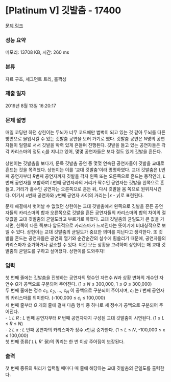 # [Platinum V] 깃발춤 - 17400 

[문제 링크](https://www.acmicpc.net/problem/17400) 

### 성능 요약

메모리: 13708 KB, 시간: 260 ms

### 분류

자료 구조, 세그먼트 트리, 홀짝성

### 제출 일자

2019년 8월 13일 16:20:17

### 문제 설명

<p>매일 코딩만 하던 상헌이는 두뇌가 너무 코드에만 범벅이 되고 있는 것 같아 두뇌를 다른 방면으로 몰입시킬 수 있는 깃발춤 공연을 보러 가기로 했다. 깃발춤 공연은 <em>N</em>명의 공연자들이 일렬로 서서 깃발을 박력 있게 흔들며 진행된다. 깃발을 들고 있는 공연자들은 각각 카리스마의 정도 <em>c<sub>i</sub></em>를 지니고 있어, 몇몇 공연자들은 보다 절도 있게 깃발을 흔든다.</p>

<p>상헌이는 깃발춤을 보다가, 문득 깃발춤 공연 중 몇몇 연속된 공연자들이 깃발을 교대로 흔드는 것을 목격했다. 상헌이는 이를 '교대 깃발춤'이라 명명하였다. 교대 깃발춤은 <em>L</em>번째 공연자부터 <em>R</em>번째 공연자까지 깃발을 각자 왼쪽 또는 오른쪽으로 흔드는 동작인데, <em>L</em>번째 공연자를 포함하여 <em>L</em>번째 공연자과의 거리가 짝수인 공연자는 깃발을 왼쪽으로 흔들고, 거리가 홀수인 공연자는 오른쪽으로 흔든 뒤, 다시 깃발을 몸 쪽으로 원위치시킨다. 여기서 <em>x</em>번째 공연자와 <em>y</em>번째 공연자 사이의 거리는 |<em>x</em> - <em>y</em>|로 표현된다.</p>

<p>문제 해결에서 벗어날 수 없었던 상헌이는 교대 깃발춤에서 왼쪽으로 깃발을 흔든 공연자들의 카리스마의 합과 오른쪽으로 깃발을 흔든 공연자들의 카리스마의 합의 차이의 절댓값을 교대 깃발춤의 균일도라고 부르기로 하였다. 교대 깃발춤의 균일도가 큰 값을 가지면, 한쪽이 다른 쪽보다 압도적으로 카리스마가 느껴진다는 뜻이기에 비대칭적으로 보일 수 있다. 상헌이는 교대 깃발춤의 균일도가 중요한 의미를 지닌다고 생각한다. 또 깃발을 흔드는 공연자들은 공연의 열기와 순간순간의 실수에 휩쓸리기 때문에, 공연자들의 카리스마가 증가하거나 감소할 수 있다. 이런 모든 상황을 고려하며 상헌이는 매 교대 깃발춤의 균일도를 구하고 싶어졌다. 상헌이를 도와주자!</p>

### 입력 

 <p>첫 번째 줄에는 깃발춤을 진행하는 공연자의 명수인 자연수 <em>N</em>과 상황 변화의 개수인 자연수 <em>Q</em>가 공백으로 구분되어 주어진다. (1 ≤ <em>N</em> ≤ 300,000, 1 ≤ <em>Q</em> ≤ 300,000)<br>
두 번째 줄에는 정수 <em>c<sub>1</sub></em>, <em>c<sub>2</sub></em>, ..., <em>c<sub>N</sub></em> 이 공백으로 구분되어 주어지며, <em>c<sub>i</sub></em> 는 <em>i </em>번째 공연자의 카리스마를 의미한다. (-100,000 ≤ <em>c<sub>i</sub></em> ≤ 100,000)<br>
세 번째 줄부터<em> Q </em>개의 줄에 걸쳐 다음 형식 중 하나로 세 정수가 공백으로 구분되어 주어진다.<br>
- <code>1</code> <em>L</em> <em>R</em> : <em>L </em>번째 공연자부터 <em>R</em> 번째 공연자까지 구성된 교대 깃발춤이 시연된다. (1 ≤ <em>L</em> ≤ <em>R</em> ≤ <em>N</em>)<br>
- <code>2</code> <em>L</em> <em>x</em> : <em>L </em>번째 공연자의 카리스마가 정수 <em>x</em>만큼 증가한다. (1 ≤ <em>L</em> ≤ <em>N</em>, -100,000 ≤ x ≤ 100,000)<br>
첫 번째 종류('<code>1</code> <em>L</em> <em>R</em>' 꼴)의 쿼리는 한 번 이상 주어짐이 보장된다.</p>

### 출력 

 <p>첫 번째 종류의 쿼리가 입력될 때마다 매 줄에 해당하는 교대 깃발춤의 균일도를 출력한다.</p>

